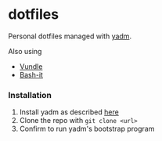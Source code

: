 # dotfiles
Personal dotfiles managed with [yadm](https://github.com/TheLocehiliosan/yadm).

Also using
- [Vundle](https://github.com/VundleVim/Vundle.vim)
- [Bash-it](https://github.com/Bash-it/bash-it)

### Installation
1. Install yadm as described [here](https://yadm.io/docs/install#)
1. Clone the repo with `git clone <url>`
1. Confirm to run yadm's bootstrap program
